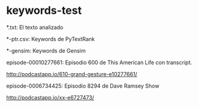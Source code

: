 # keywords-test

*.txt: El texto analizado

*-ptr.csv: Keywords de PyTextRank

*-gensim: Keywords de Gensim

episode-00010277661: Episodio 600 de This American Life con transcript.

http://podcastapp.io/610-grand-gesture-e10277661/

episode-0006734425: Episodio 8294 de Dave Ramsey Show

http://podcastapp.io/xx-e6727473/


